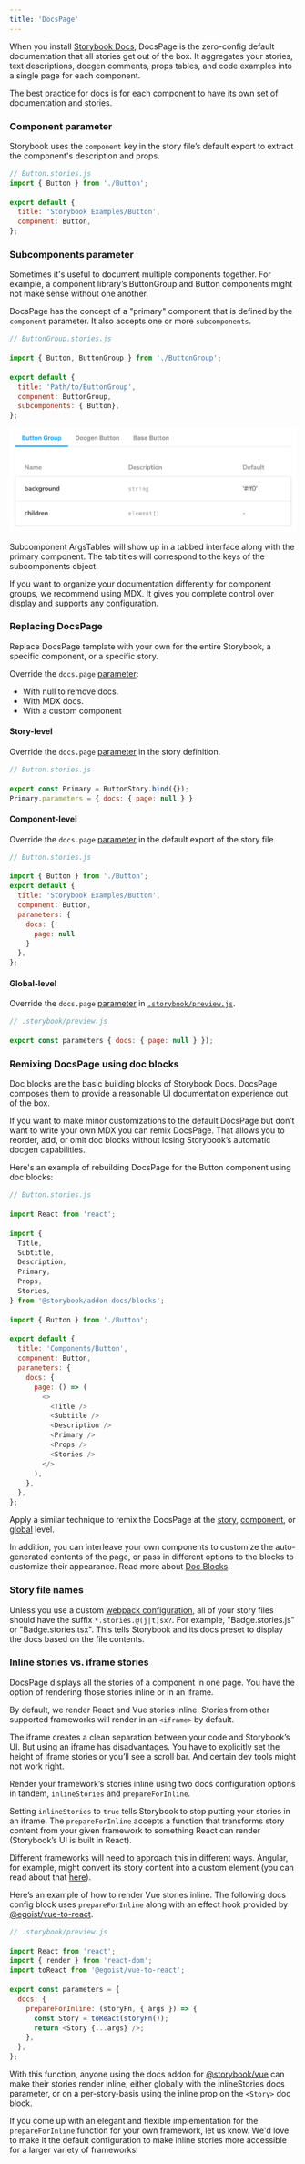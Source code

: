 ```yaml
---
title: 'DocsPage'
---
```


When you install [Storybook Docs](https://github.com/storybookjs/storybook/blob/next/addons/docs/README.md), DocsPage is the zero-config default documentation that all stories get out of the box. It aggregates your stories, text descriptions, docgen comments, props tables, and code examples into a single page for each component.

The best practice for docs is for each component to have its own set of documentation and stories. 

### Component parameter

Storybook uses the `component` key in the story file’s default export to extract the component's description and props.

```js
// Button.stories.js
import { Button } from './Button';

export default {
  title: 'Storybook Examples/Button',
  component: Button,
};
```

### Subcomponents parameter

Sometimes it's useful to document multiple components together. For example, a component library’s ButtonGroup and Button components might not make sense without one another. 

DocsPage has the concept of a "primary" component that is defined by the `component` parameter. It also accepts one or more `subcomponents`.


```js
// ButtonGroup.stories.js

import { Button, ButtonGroup } from './ButtonGroup';

export default {
  title: 'Path/to/ButtonGroup',
  component: ButtonGroup,
  subcomponents: { Button},
};
```

![Subcomponents in Docs Page](./docspage-subcomponents.png)

Subcomponent ArgsTables will show up in a tabbed interface along with the primary component. The tab titles will correspond to the keys of the subcomponents object.

If you want to organize your documentation differently for component groups, we recommend using MDX. It gives you complete control over display and supports any configuration.


### Replacing DocsPage

Replace DocsPage template with your own for the entire Storybook, a specific component, or a specific story.

Override the `docs.page` [parameter](../writing-stories/parameters.md):

- With null to remove docs.
- With MDX docs.
- With a custom component

#### Story-level

Override the `docs.page` [parameter](../writing-stories/parameters.md#story-parameters) in the story definition.

```js
// Button.stories.js

export const Primary = ButtonStory.bind({});
Primary.parameters = { docs: { page: null } }
```

#### Component-level

Override the `docs.page` [parameter](../writing-stories/parameters.md#component-parameters) in the default export of the story file.

```js
// Button.stories.js

import { Button } from './Button';
export default {
  title: 'Storybook Examples/Button',
  component: Button,
  parameters: { 
    docs: { 
      page: null 
    } 
  },
};
```

#### Global-level

Override the `docs.page` [parameter](../writing-stories/parameters.md#global-parameters) in [`.storybook/preview.js`](../configure/overview.md#configure-story-rendering).

```js
// .storybook/preview.js

export const parameters { docs: { page: null } });
```

### Remixing DocsPage using doc blocks

Doc blocks are the basic building blocks of Storybook Docs. DocsPage composes them to provide a reasonable UI documentation experience out of the box. 

If you want to make minor customizations to the default DocsPage but don’t want to write your own MDX you can remix DocsPage. That allows you to reorder, add, or omit doc blocks without losing Storybook’s automatic docgen capabilities. 

Here's an example of rebuilding DocsPage for the Button component using doc blocks:

```js
// Button.stories.js

import React from 'react';

import {
  Title,
  Subtitle,
  Description,
  Primary,
  Props,
  Stories,
} from '@storybook/addon-docs/blocks';

import { Button } from './Button';

export default {
  title: 'Components/Button',
  component: Button,
  parameters: {
    docs: {
      page: () => (
        <>
          <Title />
          <Subtitle />
          <Description />
          <Primary />
          <Props />
          <Stories />
        </>
      ),
    },
  },
};
```

Apply a similar technique to remix the DocsPage at the [story](#story-level), [component](#component-level), or [global](#global-level) level.

In addition, you can interleave your own components to customize the auto-generated contents of the page, or pass in different options to the blocks to customize their appearance. Read more about [Doc Blocks](./doc-blocks.md).

### Story file names

Unless you use a custom [webpack configuration](../configure/integration#extending-storybooks-webpack-config), all of your story files should have the suffix `*.stories.@(j|t)sx?`. For example, "Badge.stories.js" or "Badge.stories.tsx". This tells Storybook and its docs preset to display the docs based on the file contents.

### Inline stories vs. iframe stories

DocsPage displays all the stories of a component in one page. You have the option of rendering those stories inline or in an iframe. 

By default, we render React and Vue stories inline. Stories from other supported frameworks will render in an `<iframe>` by default. 

The iframe creates a clean separation between your code and Storybook’s UI. But using an iframe has disadvantages. You have to explicitly set the height of iframe stories or you’ll see a scroll bar. And certain dev tools might not work right.

Render your framework’s stories inline using two docs configuration options in tandem, `inlineStories` and `prepareForInline`. 

Setting `inlineStories` to `true` tells Storybook to stop putting your stories in an iframe. The `prepareForInline` accepts a function that transforms story content from your given framework to something React can render (Storybook’s UI is built in React). 

Different frameworks will need to approach this in different ways. Angular, for example, might convert its story content into a custom element (you can read about that [here](https://angular.io/guide/elements)). 

Here’s an example of how to render Vue stories inline. The following docs config block uses `prepareForInline` along with an effect hook provided by [@egoist/vue-to-react](https://github.com/egoist/vue-to-react).

```js
// .storybook/preview.js

import React from 'react';
import { render } from 'react-dom';
import toReact from '@egoist/vue-to-react';

export const parameters = {
  docs: {
    prepareForInline: (storyFn, { args }) => {
      const Story = toReact(storyFn());
      return <Story {...args} />;
    },
  },
};
```

With this function, anyone using the docs addon for [@storybook/vue](https://github.com/storybookjs/storybook/tree/master/app/vue) can make their stories render inline, either globally with the inlineStories docs parameter, or on a per-story-basis using the inline prop on the `<Story>` doc block. 

If you come up with an elegant and flexible implementation for the `prepareForInline` function for your own framework, let us know. We'd love to make it the default configuration to make inline stories more accessible for a larger variety of frameworks!

